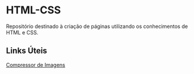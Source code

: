 # HTML-CSS
Repositório destinado à criação de páginas utilizando os conhecimentos de HTML e CSS.
## Links Úteis
[Compressor de Imagens](https://tinypng.com/)
